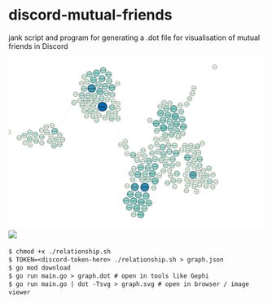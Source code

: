 # discord-mutual-friends

jank script and program for generating a .dot file for visualisation of mutual friends in Discord

![](./gephi.png)
![](./graph.png)

```console
$ chmod +x ./relationship.sh
$ TOKEN=<discord-token-here> ./relationship.sh > graph.json
$ go mod download 
$ go run main.go > graph.dot # open in tools like Gephi 
$ go run main.go | dot -Tsvg > graph.svg # open in browser / image viewer
```

